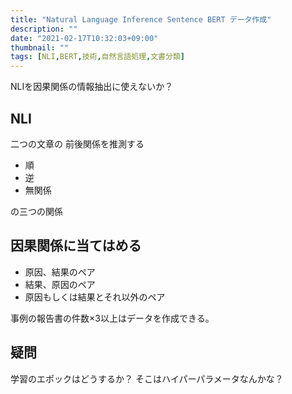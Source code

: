 ```yaml
---
title: "Natural Language Inference Sentence BERT データ作成"
description: ""
date: "2021-02-17T10:32:03+09:00"
thumbnail: ""
tags: [NLI,BERT,技術,自然言語処理,文書分類]
---
```

NLIを因果関係の情報抽出に使えないか？

## NLI
二つの文章の 前後関係を推測する
- 順
- 逆
- 無関係

の三つの関係
## 因果関係に当てはめる
- 原因、結果のペア
- 結果、原因のペア
- 原因もしくは結果とそれ以外のペア 

事例の報告書の件数×3以上はデータを作成できる。

## 疑問
学習のエポックはどうするか？
そこはハイパーパラメータなんかな？

